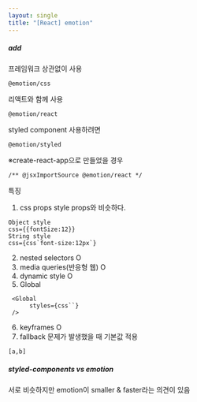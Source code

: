 ```yaml
---
layout: single
title: "[React] emotion"
---
```

##### add
프레임워크 상관없이 사용   
```
@emotion/css
```
   
리액트와 함께 사용   
```
@emotion/react
```
styled component 사용하려면   
```
@emotion/styled 
```
   
※create-react-app으로 만들었을 경우   
```
/** @jsxImportSource @emotion/react */
```
   
특징   
1. css props
style props와 비슷하다.   
```
Object style
css={{fontSize:12}}
String style
css={css`font-size:12px`}
```
2. nested selectors O
3. media queries(반응형 웹) O
4. dynamic style O
5. Global
```
 <Global
      styles={css``}
 />
```
6. keyframes O
7. fallback
문제가 발생했을 때 기본값 적용   
```
[a,b]
```
   
##### styled-components vs emotion
서로 비슷하지만 emotion이 smaller & faster라는 의견이 있음